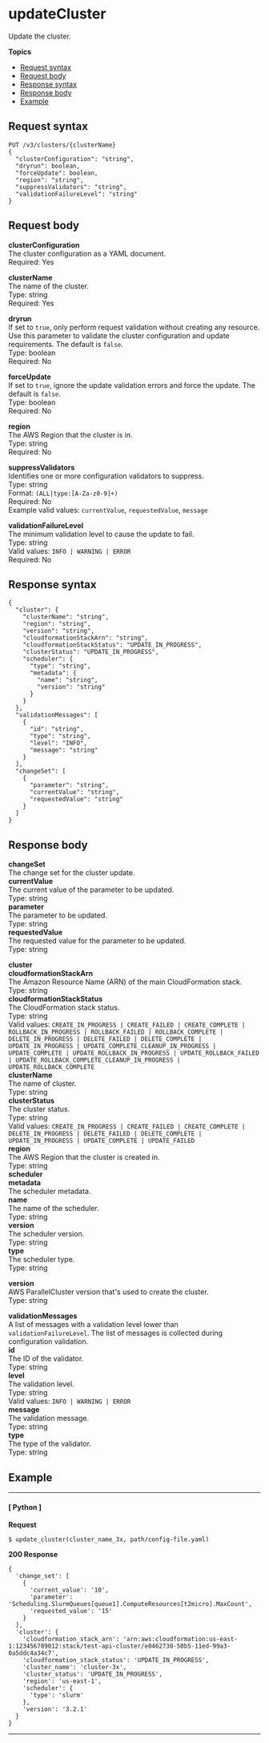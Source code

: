 # updateCluster<a name="update-cluster"></a>

Update the cluster\.

**Topics**
+ [Request syntax](#update-cluster-request)
+ [Request body](#update-cluster-request-body)
+ [Response syntax](#update-cluster-response)
+ [Response body](#update-cluster-response-body)
+ [Example](#update-cluster-example)

## Request syntax<a name="update-cluster-request"></a>

```
PUT /v3/clusters/{clusterName}
{
  "clusterConfiguration": "string",
  "dryrun": boolean,
  "forceUpdate": boolean,
  "region": "string",
  "suppressValidators": "string",
  "validationFailureLevel": "string"
}
```

## Request body<a name="update-cluster-request-body"></a>

**clusterConfiguration**  
The cluster configuration as a YAML document\.  
Required: Yes

**clusterName**  
The name of the cluster\.  
Type: string  
Required: Yes

**dryrun**  
If set to `true`, only perform request validation without creating any resource\. Use this parameter to validate the cluster configuration and update requirements\. The default is `false`\.  
Type: boolean  
Required: No

**forceUpdate**  
If set to `true`, ignore the update validation errors and force the update\. The default is `false`\.  
Type: boolean  
Required: No

**region**  
The AWS Region that the cluster is in\.  
Type: string  
Required: No

**suppressValidators**  
Identifies one or more configuration validators to suppress\.  
Type: string  
Format: `(ALL|type:[A-Za-z0-9]+)`  
Required: No  
Example valid values: `currentValue`, `requestedValue`, `message`

**validationFailureLevel**  
The minimum validation level to cause the update to fail\.  
Type: string  
Valid values: `INFO | WARNING | ERROR`  
Required: No

## Response syntax<a name="update-cluster-response"></a>

```
{
  "cluster": {
    "clusterName": "string",
    "region": "string",
    "version": "string",
    "cloudformationStackArn": "string",
    "cloudformationStackStatus": "UPDATE_IN_PROGRESS",
    "clusterStatus": "UPDATE_IN_PROGRESS",
    "scheduler": {
      "type": "string",
      "metadata": {
        "name": "string",
        "version": "string"
      }
    }
  },
  "validationMessages": [
    {
      "id": "string",
      "type": "string",
      "level": "INFO",
      "message": "string"
    }
  ],
  "changeSet": [
    {
      "parameter": "string",
      "currentValue": "string",
      "requestedValue": "string"
    }
  ]
}
```

## Response body<a name="update-cluster-response-body"></a>

**changeSet**  
The change set for the cluster update\.    
**currentValue**  
The current value of the parameter to be updated\.  
Type: string  
**parameter**  
The parameter to be updated\.  
Type: string  
**requestedValue**  
The requested value for the parameter to be updated\.  
Type: string

**cluster**    
**cloudformationStackArn**  
The Amazon Resource Name \(ARN\) of the main CloudFormation stack\.  
Type: string  
**cloudformationStackStatus**  
The CloudFormation stack status\.  
Type: string  
Valid values: `CREATE_IN_PROGRESS | CREATE_FAILED | CREATE_COMPLETE | ROLLBACK_IN_PROGRESS | ROLLBACK_FAILED | ROLLBACK_COMPLETE | DELETE_IN_PROGRESS | DELETE_FAILED | DELETE_COMPLETE | UPDATE_IN_PROGRESS | UPDATE_COMPLETE_CLEANUP_IN_PROGRESS | UPDATE_COMPLETE | UPDATE_ROLLBACK_IN_PROGRESS | UPDATE_ROLLBACK_FAILED | UPDATE_ROLLBACK_COMPLETE_CLEANUP_IN_PROGRESS | UPDATE_ROLLBACK_COMPLETE`  
**clusterName**  
The name of cluster\.  
Type: string  
**clusterStatus**  
The cluster status\.  
Type: string  
Valid values: `CREATE_IN_PROGRESS | CREATE_FAILED | CREATE_COMPLETE | DELETE_IN_PROGRESS | DELETE_FAILED | DELETE_COMPLETE | UPDATE_IN_PROGRESS | UPDATE_COMPLETE | UPDATE_FAILED`  
**region**  
The AWS Region that the cluster is created in\.  
Type: string  
**scheduler**    
**metadata**  
The scheduler metadata\.    
**name**  
The name of the scheduler\.  
Type: string  
**version**  
The scheduler version\.  
Type: string  
**type**  
The scheduler type\.  
Type: string

**version**  
AWS ParallelCluster version that's used to create the cluster\.  
Type: string

**validationMessages**  
A list of messages with a validation level lower than `validationFailureLevel`\. The list of messages is collected during configuration validation\.    
**id**  
The ID of the validator\.  
Type: string  
**level**  
The validation level\.  
Type: string  
Valid values: `INFO | WARNING | ERROR`  
**message**  
The validation message\.  
Type: string  
**type**  
The type of the validator\.  
Type: string

## Example<a name="update-cluster-example"></a>

------
#### [ Python ]

**Request**

```
$ update_cluster(cluster_name_3x, path/config-file.yaml)
```

**200 Response**

```
{
  'change_set': [
    {
      'current_value': '10',
      'parameter': 'Scheduling.SlurmQueues[queue1].ComputeResources[t2micro].MaxCount',
      'requested_value': '15'
    }
  ],
  'cluster': {
    'cloudformation_stack_arn': 'arn:aws:cloudformation:us-east-1:123456789012:stack/test-api-cluster/e0462730-50b5-11ed-99a3-0a5ddc4a34c7',
    'cloudformation_stack_status': 'UPDATE_IN_PROGRESS',
    'cluster_name': 'cluster-3x',
    'cluster_status': 'UPDATE_IN_PROGRESS',
    'region': 'us-east-1',
    'scheduler': {
      'type': 'slurm'
    },
    'version': '3.2.1'
  }
}
```

------